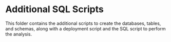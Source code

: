 # Additional SQL Scripts

This folder contains the additional scripts to create the databases, tables, and schemas, along with a deployment script and the SQL script to perform the analysis.


